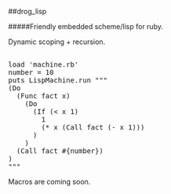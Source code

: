 ##drog_lisp

#####Friendly embedded scheme/lisp for ruby.

Dynamic scoping + recursion.

<pre>

load 'machine.rb'
number = 10
puts LispMachine.run """
(Do
  (Func fact x)
    (Do
      (If (< x 1)
        1
        (* x (Call fact (- x 1)))
      )
    )
  (Call fact #{number})
)
"""
</pre>
Macros are coming soon.